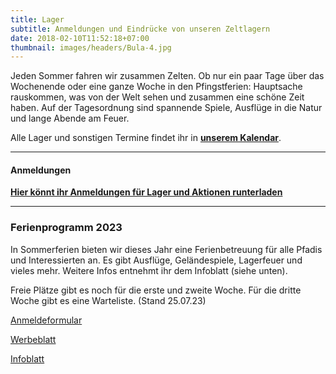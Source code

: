 ```yaml
---
title: Lager
subtitle: Anmeldungen und Eindrücke von unseren Zeltlagern
date: 2018-02-10T11:52:18+07:00
thumbnail: images/headers/Bula-4.jpg
---
```

Jeden Sommer fahren wir zusammen Zelten.
Ob nur ein paar Tage über das Wochenende oder eine ganze Woche in den Pfingstferien:
Hauptsache rauskommen, was von der Welt sehen und zusammen eine schöne Zeit haben.
Auf der Tagesordnung sind spannende Spiele, Ausflüge in die Natur und lange Abende am Feuer.

Alle Lager und sonstigen Termine findet ihr in **[unserem Kalendar](https://cloud.barrakuda.de/apps/calendar/embed/w6jo3JALqTN4cgtT)**.

---

#### Anmeldungen

**[Hier könnt ihr Anmeldungen für Lager und Aktionen runterladen](/downloads)**

---

### Ferienprogramm 2023

In Sommerferien bieten wir dieses Jahr eine Ferienbetreuung für alle Pfadis und Interessierten an. Es gibt Ausflüge, Geländespiele, Lagerfeuer und vieles mehr. Weitere Infos entnehmt ihr dem Infoblatt (siehe unten).

Freie Plätze gibt es noch für die erste und zweite Woche. Für die dritte Woche gibt es eine Warteliste. (Stand 25.07.23)

[Anmeldeformular](https://cloud.barrakuda.de/s/tpXC9bJBR7nN4pR)

[Werbeblatt](https://cloud.barrakuda.de/s/peF8Nf7joePjt66)

[Infoblatt](https://cloud.barrakuda.de/s/Fe8LxBbHribFepf)

